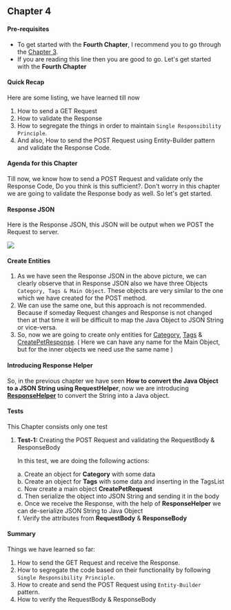 ## Chapter 4

#### **Pre-requisites**
* To get started with the <b>Fourth Chapter</b>, I recommend you to go through the [Chapter 3](https://github.com/vinaykumarvvs/api-automation-tutorial/tree/master/src/test/java/Chapters/Chapter03/Chapter03.md).
* If you are reading this line then you are good to go. Let's get started with the <b>Fourth Chapter</b>

#### **Quick Recap**
Here are some listing, we have learned till now
1. How to send a GET Request
2. How to validate the Response
3. How to segregate the things in order to maintain `Single Responsibility Principle`.
4. And also, How to send the POST Request using Entity-Builder pattern and validate the Response Code.

#### **Agenda for this Chapter**
Till now, we know how to send a POST Request and validate only the Response Code, Do you think is this sufficient?.
Don't worry in this chapter we are going to validate the Response body as well. So let's get started.

#### **Response JSON**
Here is the Response JSON, this JSON will be output when we POST the Request to server.

![](https://i.imgur.com/hQ0WTZB.png)

#### **Create Entities**
1. As we have seen the Response JSON in the above picture, we can clearly observe that in Response JSON also
   we have three Objects `Category, Tags & Main Object`. These objects are very similar to the one which we have created
   for the POST method.
2. We can use the same one, but this approach is not recommended. Because if someday Request changes and Response is not changed
   then at that time it will be difficult to map the Java Object to JSON String or vice-versa.
3. So, now we are going to create only entities for [Category](https://github.com/vinaykumarvvs/api-automation-tutorial/tree/master/src/test/java/entities/responses/Category.java),
   [Tags](https://github.com/vinaykumarvvs/api-automation-tutorial/tree/master/src/test/java/entities/responses/Tags.java) &
   [CreatePetResponse](https://github.com/vinaykumarvvs/api-automation-tutorial/tree/master/src/test/java/entities/responses/CreatePetResponse.java).
   ( Here we can have any name for the Main Object, but for the inner objects we need use the same name )

#### **Introducing Response Helper**
So, in the previous chapter we have seen <b>How to convert the Java Object to a JSON String using RequestHelper</b>, now
we are introducing <b>[ResponseHelper](https://github.com/vinaykumarvvs/api-automation-tutorial/tree/master/src/test/java/utils/ResponseHelper.java)</b>
to convert the String into a Java object.

#### **Tests**
This Chapter consists only one test
1. **Test-1:** Creating the POST Request and validating the RequestBody & ResponseBody

   In this test, we are doing the following actions:<br/>

   a. Create an object for <b>Category</b> with some data <br/>
   b. Create an object for <b>Tags</b> with some data and inserting in the TagsList<br/>
   c. Now create a main object <b>CreatePetRequest</b><br/>
   d. Then serialize the object into JSON String and sending it in the body<br/>
   e. Once we receive the Response, with the help of <b>ResponseHelper</b> we can de-serialize JSON String to Java Object<br/>
   f. Verify the attributes from <b>RequestBody</b> & <b>ResponseBody</b>

#### **Summary**
Things we have learned so far:
1. How to send the GET Request and receive the Response.
2. How to segregate the code based on their functionality by following `Single Responsibility Principle`.
3. How to create and send the POST Request using `Entity-Builder` pattern.
4. How to verify the RequestBody & ResponseBody